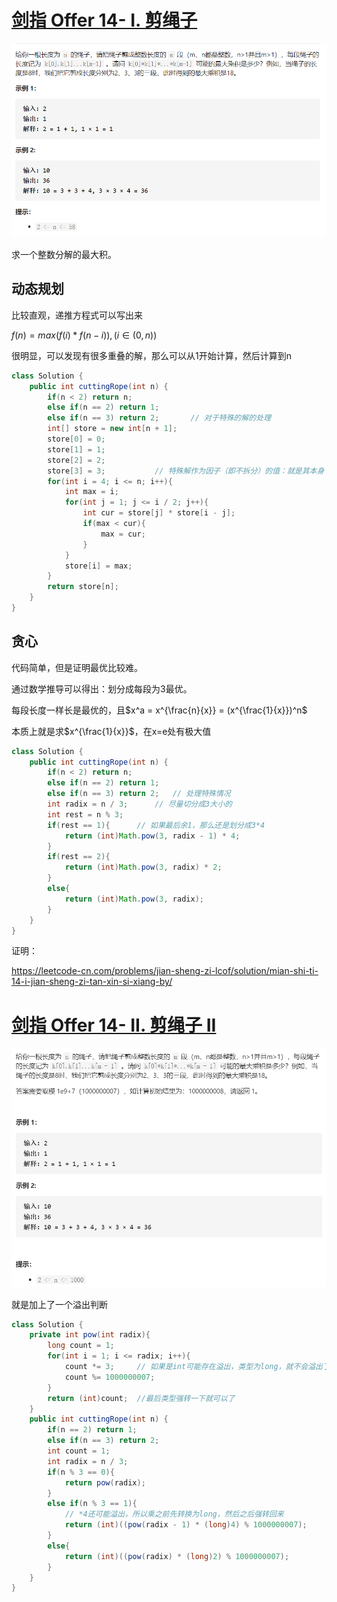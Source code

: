 # [剑指 Offer 14- I. 剪绳子](https://leetcode-cn.com/problems/jian-sheng-zi-lcof/)

<img src="pic\image-20210503095610215.png" alt="image-20210503095610215" style="zoom:67%;" />

求一个整数分解的最大积。

## 动态规划

比较直观，递推方程式可以写出来

$f(n) = max(f(i) * f(n-i)), (i \in (0, n))$

很明显，可以发现有很多重叠的解，那么可以从1开始计算，然后计算到n

```java
class Solution {
    public int cuttingRope(int n) {
        if(n < 2) return n;				
        else if(n == 2) return 1;
        else if(n == 3) return 2;		// 对于特殊的解的处理
        int[] store = new int[n + 1];
        store[0] = 0;
        store[1] = 1;
        store[2] = 2;
        store[3] = 3;			// 特殊解作为因子（即不拆分）的值：就是其本身
        for(int i = 4; i <= n; i++){
            int max = i;
            for(int j = 1; j <= i / 2; j++){
                int cur = store[j] * store[i - j];
                if(max < cur){
                    max = cur;
                }
            }
            store[i] = max;
        }
        return store[n];
    }
}
```

## 贪心

代码简单，但是证明最优比较难。

通过数学推导可以得出：划分成每段为3最优。

每段长度一样长是最优的，且$x^a = x^{\frac{n}{x}} = (x^{\frac{1}{x}})^n$

本质上就是求$x^{\frac{1}{x}}$，在x=e处有极大值

```java
class Solution {
    public int cuttingRope(int n) {
        if(n < 2) return n;
        else if(n == 2) return 1;
        else if(n == 3) return 2;	// 处理特殊情况
        int radix = n / 3;		// 尽量切分成3大小的
        int rest = n % 3;
        if(rest == 1){		// 如果最后余1，那么还是划分成3*4
            return (int)Math.pow(3, radix - 1) * 4;
        }
        if(rest == 2){
            return (int)Math.pow(3, radix) * 2;
        }
        else{
            return (int)Math.pow(3, radix);
        }
    }
}
```

证明：

https://leetcode-cn.com/problems/jian-sheng-zi-lcof/solution/mian-shi-ti-14-i-jian-sheng-zi-tan-xin-si-xiang-by/

# [剑指 Offer 14- II. 剪绳子 II](https://leetcode-cn.com/problems/jian-sheng-zi-ii-lcof/)

<img src="pic\image-20210503103013319.png" alt="image-20210503103013319" style="zoom:67%;" />

就是加上了一个溢出判断

```java
class Solution {
    private int pow(int radix){
        long count = 1;
        for(int i = 1; i <= radix; i++){
            count *= 3;		// 如果是int可能存在溢出，类型为long，就不会溢出了
            count %= 1000000007;
        }		
        return (int)count;	//最后类型强转一下就可以了
    }
    public int cuttingRope(int n) {
        if(n == 2) return 1;
        else if(n == 3) return 2;
        int count = 1;
        int radix = n / 3;
        if(n % 3 == 0){
            return pow(radix);
        }
        else if(n % 3 == 1){
            // *4还可能溢出，所以乘之前先转换为long，然后之后强转回来
            return (int)((pow(radix - 1) * (long)4) % 1000000007);
        }
        else{
            return (int)((pow(radix) * (long)2) % 1000000007);
        }
    }
}
```

